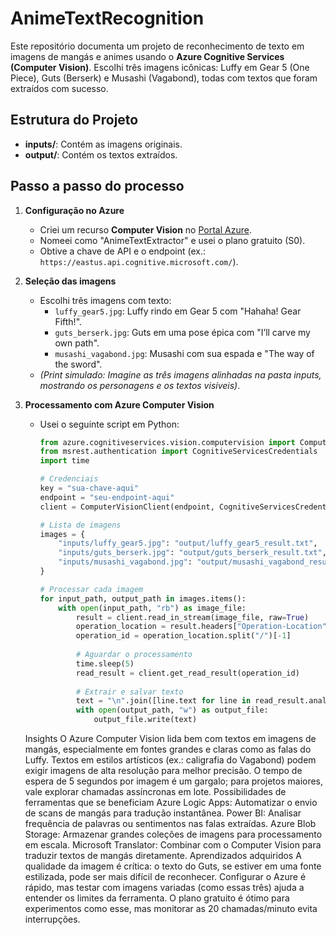 # AnimeTextRecognition

Este repositório documenta um projeto de reconhecimento de texto em imagens de mangás e animes usando o **Azure Cognitive Services (Computer Vision)**. Escolhi três imagens icônicas: Luffy em Gear 5 (One Piece), Guts (Berserk) e Musashi (Vagabond), todas com textos que foram extraídos com sucesso.

## Estrutura do Projeto
- **inputs/**: Contém as imagens originais.
- **output/**: Contém os textos extraídos.

## Passo a passo do processo

1. **Configuração no Azure**
   - Criei um recurso **Computer Vision** no [Portal Azure](https://portal.azure.com/).
   - Nomeei como "AnimeTextExtractor" e usei o plano gratuito (S0).
   - Obtive a chave de API e o endpoint (ex.: `https://eastus.api.cognitive.microsoft.com/`).

2. **Seleção das imagens**
   - Escolhi três imagens com texto:
     - `luffy_gear5.jpg`: Luffy rindo em Gear 5 com "Hahaha! Gear Fifth!".
     - `guts_berserk.jpg`: Guts em uma pose épica com "I’ll carve my own path".
     - `musashi_vagabond.jpg`: Musashi com sua espada e "The way of the sword".
   - *(Print simulado: Imagine as três imagens alinhadas na pasta inputs, mostrando os personagens e os textos visíveis)*.

3. **Processamento com Azure Computer Vision**
   - Usei o seguinte script em Python:
     ```python
     from azure.cognitiveservices.vision.computervision import ComputerVisionClient
     from msrest.authentication import CognitiveServicesCredentials
     import time

     # Credenciais
     key = "sua-chave-aqui"
     endpoint = "seu-endpoint-aqui"
     client = ComputerVisionClient(endpoint, CognitiveServicesCredentials(key))

     # Lista de imagens
     images = {
         "inputs/luffy_gear5.jpg": "output/luffy_gear5_result.txt",
         "inputs/guts_berserk.jpg": "output/guts_berserk_result.txt",
         "inputs/musashi_vagabond.jpg": "output/musashi_vagabond_result.txt"
     }

     # Processar cada imagem
     for input_path, output_path in images.items():
         with open(input_path, "rb") as image_file:
             result = client.read_in_stream(image_file, raw=True)
             operation_location = result.headers["Operation-Location"]
             operation_id = operation_location.split("/")[-1]
             
             # Aguardar o processamento
             time.sleep(5)
             read_result = client.get_read_result(operation_id)
             
             # Extrair e salvar texto
             text = "\n".join([line.text for line in read_result.analyze_result.read_results[0].lines])
             with open(output_path, "w") as output_file:
                 output_file.write(text)


   Insights
O Azure Computer Vision lida bem com textos em imagens de mangás, especialmente em fontes grandes e claras como as falas do Luffy.
Textos em estilos artísticos (ex.: caligrafia do Vagabond) podem exigir imagens de alta resolução para melhor precisão.
O tempo de espera de 5 segundos por imagem é um gargalo; para projetos maiores, vale explorar chamadas assíncronas em lote.
Possibilidades de ferramentas que se beneficiam
Azure Logic Apps: Automatizar o envio de scans de mangás para tradução instantânea.
Power BI: Analisar frequência de palavras ou sentimentos nas falas extraídas.
Azure Blob Storage: Armazenar grandes coleções de imagens para processamento em escala.
Microsoft Translator: Combinar com o Computer Vision para traduzir textos de mangás diretamente.
Aprendizados adquiridos
A qualidade da imagem é crítica: o texto do Guts, se estiver em uma fonte estilizada, pode ser mais difícil de reconhecer.
Configurar o Azure é rápido, mas testar com imagens variadas (como essas três) ajuda a entender os limites da ferramenta.
O plano gratuito é ótimo para experimentos como esse, mas monitorar as 20 chamadas/minuto evita interrupções.
